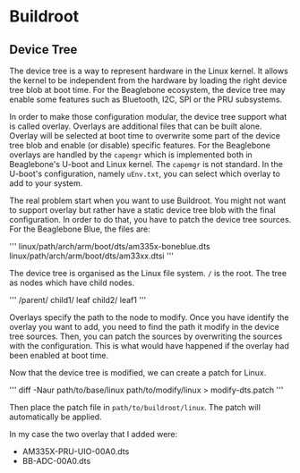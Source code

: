 # Buildroot

## Device Tree

The device tree is a way to represent hardware in the Linux kernel. It allows 
the kernel to be independent from the hardware by loading the right device tree 
blob at boot time. For the Beaglebone ecosystem, the device tree may enable some 
features such as Bluetooth, I2C, SPI or the PRU subsystems.

In order to make those configuration modular, the device tree support what is 
called overlay. Overlays are additional files that can be built alone. Overlay 
will be selected at boot time to overwrite some part of the device tree blob and 
enable (or disable) specific features. For the Beaglebone overlays are handled 
by the `capemgr` which is implemented both in Beaglebone's U-boot and Linux
kernel. The `capemgr` is not standard. In the U-boot's configuration, namely 
`uEnv.txt`, you can select which overlay to add to your system.

The real problem start when you want to use Buildroot. You might not want to 
support overlay but rather have a static device tree blob with the final 
configuration. In order to do that, you have to patch the device tree sources. 
For the Beaglebone Blue, the files are:

'''
linux/path/arch/arm/boot/dts/am335x-boneblue.dts
linux/path/arch/arm/boot/dts/am33xx.dtsi
'''

The device tree is organised as the Linux file system. `/` is the root. The tree 
as nodes which have child nodes.

'''
/parent/
    child1/
        leaf
    child2/
        leaf1
'''

Overlays specify the path to the node to modify. Once you have identify the 
overlay you want to add, you need to find the path it modify in the device tree 
sources. Then, you can patch the sources by overwriting the sources with the 
configuration. This is what would have happened if the overlay had been enabled 
at boot time.

Now that the device tree is modified, we can create a patch for Linux.

'''
diff -Naur path/to/base/linux path/to/modify/linux > modify-dts.patch
'''

Then place the patch file in `path/to/buildroot/linux`. The patch will 
automatically be applied.

In my case the two overlay that I added were:

* AM335X-PRU-UIO-00A0.dts
* BB-ADC-00A0.dts
